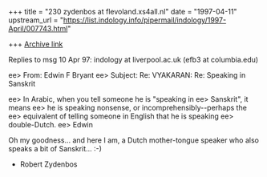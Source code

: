 +++
title = "230 zydenbos at flevoland.xs4all.nl"
date = "1997-04-11"
upstream_url = "https://list.indology.info/pipermail/indology/1997-April/007743.html"

+++
[Archive link](https://list.indology.info/pipermail/indology/1997-April/007743.html)


Replies to msg 10 Apr 97: indology at liverpool.ac.uk (efb3 at columbia.edu)

 ee> From: Edwin F Bryant <efb3 at columbia.edu>
 ee> Subject: Re: VYAKARAN: Re: Speaking in Sanskrit


 ee> In Arabic, when you tell someone he is "speaking in
 ee> Sanskrit", it means
 ee> he is speaking nonsense, or incomprehensibly--perhaps the
 ee> equivalent of telling someone in English that he is speaking
 ee> double-Dutch.
 ee> Edwin

Oh my goodness... and here I am, a Dutch mother-tongue speaker who also speaks
a bit of Sanskrit... :-)

- Robert Zydenbos





